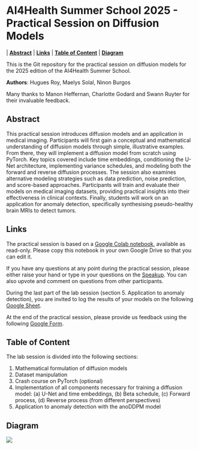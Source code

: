 # AI4Health Summer School 2025 - Practical Session on Diffusion Models

| **[Abstract](#abstract)**
| **[Links](#links)**
| **[Table of Content](#table-of-content)**
| **[Diagram](#diagram)**

This is the Git repository for the practical session on diffusion models for the 2025 edition of the AI4Health Summer School.

**Authors**: Hugues Roy, Maelys Solal, Ninon Burgos

Many thanks to Manon Heffernan, Charlotte Godard and Swann Ruyter for their invaluable feedback.

## Abstract

This practical session introduces diffusion models and an application in medical imaging. Participants will first gain a conceptual and mathematical understanding of diffusion models through simple, illustrative examples. From there, they will implement a diffusion model from scratch using PyTorch. Key topics covered include time embeddings, conditioning the U-Net architecture, implementing variance schedules, and modeling both the forward and reverse diffusion processes. The session also examines alternative modeling strategies such as data prediction, noise prediction, and score-based approaches. Participants will train and evaluate their models on medical imaging datasets, providing practical insights into their effectiveness in clinical contexts. Finally, students will work on an application for anomaly detection, specifically synthesising pseudo-healthy brain MRIs to detect tumors.

## Links

The practical session is based on a [Google Colab notebook](), available as read-only. Please copy this notebook in your own Google Drive so that you can edit it.

If you have any questions at any point during the practical session, please either raise your hand or type in your questions on the [Speakup](). You can also upvote and comment on questions from other participants.

During the last part of the lab session (section 5. Application to anomaly detection), you are invited to log the results of your models on the following [Google Sheet](https://docs.google.com/spreadsheets/d/1mXgYuupxjtmwF0A-fIIntp0wJ_F_LoIzj91Hrv3C40A/edit?usp=sharing).

At the end of the practical session, please provide us feedback using the following [Google Form](https://forms.gle/m8oVfcfCFew2qGqr6).

## Table of Content

The lab session is divided into the following sections:

1. Mathematical formulation of diffusion models
2. Dataset manipulation
3. Crash course on PyTorch (optional)
4. Implementation of all components necessary for training a diffusion model:
    (a) U-Net and time embeddings,
    (b) Beta schedule,
    (c) Forward process,
    (d) Reverse process (from different perspectives)
5. Application to anomaly detection with the anoDDPM model

## Diagram

<img src='https://drive.google.com/uc?id=11mjeMdwiTiPiAYgXsagEKAVW2iTILs7b'>
